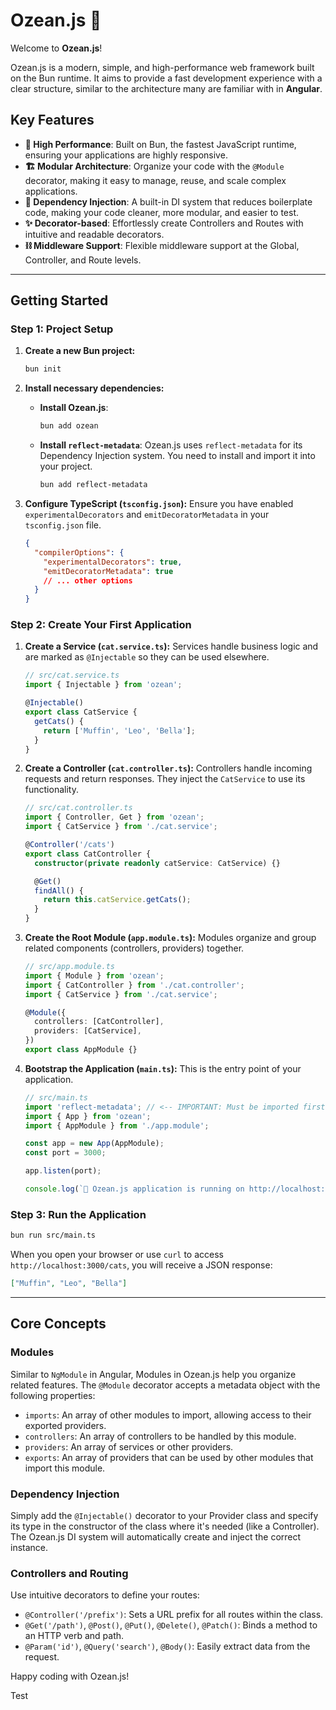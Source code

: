 # Ozean.js 🌊

Welcome to **Ozean.js**!

Ozean.js is a modern, simple, and high-performance web framework built on the Bun runtime. It aims to provide a fast development experience with a clear structure, similar to the architecture many are familiar with in **Angular**.

## Key Features

- **🚀 High Performance**: Built on Bun, the fastest JavaScript runtime, ensuring your applications are highly responsive.
- **🏗️ Modular Architecture**: Organize your code with the `@Module` decorator, making it easy to manage, reuse, and scale complex applications.
- **💉 Dependency Injection**: A built-in DI system that reduces boilerplate code, making your code cleaner, more modular, and easier to test.
- **✨ Decorator-based**: Effortlessly create Controllers and Routes with intuitive and readable decorators.
- **⛓️ Middleware Support**: Flexible middleware support at the Global, Controller, and Route levels.

---

## Getting Started

### Step 1: Project Setup

1.  **Create a new Bun project:**

    ```bash
    bun init
    ```

2.  **Install necessary dependencies:**

    - **Install Ozean.js**:
      ```bash
      bun add ozean
      ```
    - **Install `reflect-metadata`**: Ozean.js uses `reflect-metadata` for its Dependency Injection system. You need to install and import it into your project.
      ```bash
      bun add reflect-metadata
      ```

3.  **Configure TypeScript (`tsconfig.json`):**
    Ensure you have enabled `experimentalDecorators` and `emitDecoratorMetadata` in your `tsconfig.json` file.
    ```json
    {
      "compilerOptions": {
        "experimentalDecorators": true,
        "emitDecoratorMetadata": true
        // ... other options
      }
    }
    ```

### Step 2: Create Your First Application

1.  **Create a Service (`cat.service.ts`):**
    Services handle business logic and are marked as `@Injectable` so they can be used elsewhere.

    ```typescript
    // src/cat.service.ts
    import { Injectable } from 'ozean';

    @Injectable()
    export class CatService {
      getCats() {
        return ['Muffin', 'Leo', 'Bella'];
      }
    }
    ```

2.  **Create a Controller (`cat.controller.ts`):**
    Controllers handle incoming requests and return responses. They inject the `CatService` to use its functionality.

    ```typescript
    // src/cat.controller.ts
    import { Controller, Get } from 'ozean';
    import { CatService } from './cat.service';

    @Controller('/cats')
    export class CatController {
      constructor(private readonly catService: CatService) {}

      @Get()
      findAll() {
        return this.catService.getCats();
      }
    }
    ```

3.  **Create the Root Module (`app.module.ts`):**
    Modules organize and group related components (controllers, providers) together.

    ```typescript
    // src/app.module.ts
    import { Module } from 'ozean';
    import { CatController } from './cat.controller';
    import { CatService } from './cat.service';

    @Module({
      controllers: [CatController],
      providers: [CatService],
    })
    export class AppModule {}
    ```

4.  **Bootstrap the Application (`main.ts`):**
    This is the entry point of your application.

    ```typescript
    // src/main.ts
    import 'reflect-metadata'; // <-- IMPORTANT: Must be imported first at the entry point.
    import { App } from 'ozean';
    import { AppModule } from './app.module';

    const app = new App(AppModule);
    const port = 3000;

    app.listen(port);

    console.log(`🌊 Ozean.js application is running on http://localhost:${port}`);
    ```

### Step 3: Run the Application

```bash
bun run src/main.ts
```

When you open your browser or use `curl` to access `http://localhost:3000/cats`, you will receive a JSON response:

```json
["Muffin", "Leo", "Bella"]
```

---

## Core Concepts

### Modules

Similar to `NgModule` in Angular, Modules in Ozean.js help you organize related features. The `@Module` decorator accepts a metadata object with the following properties:

- `imports`: An array of other modules to import, allowing access to their exported providers.
- `controllers`: An array of controllers to be handled by this module.
- `providers`: An array of services or other providers.
- `exports`: An array of providers that can be used by other modules that import this module.

### Dependency Injection

Simply add the `@Injectable()` decorator to your Provider class and specify its type in the constructor of the class where it's needed (like a Controller). The Ozean.js DI system will automatically create and inject the correct instance.

### Controllers and Routing

Use intuitive decorators to define your routes:

- `@Controller('/prefix')`: Sets a URL prefix for all routes within the class.
- `@Get('/path')`, `@Post()`, `@Put()`, `@Delete()`, `@Patch()`: Binds a method to an HTTP verb and path.
- `@Param('id')`, `@Query('search')`, `@Body()`: Easily extract data from the request.

Happy coding with Ozean.js!

Test
